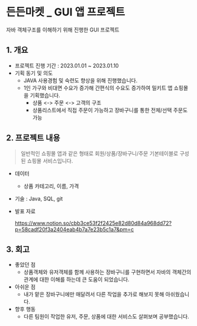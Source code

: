 # 든든마켓 _ GUI 앱 프로젝트
자바 객체구조를 이해하기 위해 진행한 GUI 프로젝트

## 1. 개요

- 프로젝트 진행 기간 : 2023.01.01 ~ 2023.01.10
- 기획 동기 및 의도
    - JAVA 사용경험 및 숙련도 향상을 위해 진행했습니다.
    - 1인 가구와 비대면 수요가 증가해 간편식의 수요도 증가하여 밀키트 앱 쇼핑몰을 기획했습니다.
        - 상품 <-> 주문 <-> 고객의 구조
        - 상품리스트에서 직접 주문이 가능하고 장바구니를 통한 전체/선택 주문도 가능


## 2. 프로젝트 내용

> 일반적인 쇼핑몰 앱과 같은 형태로 회원/상품/장바구니/주문 기본테이블로 구성된 쇼핑몰 서비스입니다.


- 데이터
    - 상품 카테고리, 이름, 가격
- 기술 : Java, SQL, git 
- 발표 자료
    
  https://www.notion.so/cbb3ce53f2f2425e82d80d84a968dd72?p=58cadf20f3a2404eab4b7a7e23b5c1a7&pm=c

## 3. 회고


- 좋았던 점
    - 상품객체와 유저객체를 함께 사용하는 장바구니를 구현하면서 자바의 객체간의 관계에 대한 이해를 하는데 큰 도움이 되었습니다.
- 아쉬운 점
    - 내가 맡은 장바구니에만 매달려서 다른 작업을 추가로 해보지 못해 아쉬웠습니다.
- 향후 행동
    - 다른 팀원이 작업한 유저, 주문, 상품에 대한 서비스도 살펴보며 공부했습니다.

